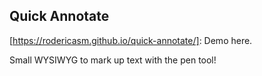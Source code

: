 ## Quick Annotate

[https://rodericasm.github.io/quick-annotate/]: Demo here.

Small WYSIWYG to mark up text with the pen tool!



